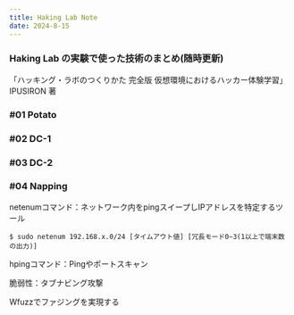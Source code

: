 ```yaml
---
title: Haking Lab Note
date: 2024-8-15
---
```

### Haking Lab の実験で使った技術のまとめ(随時更新)
「ハッキング・ラボのつくりかた 完全版 仮想環境におけるハッカー体験学習」 IPUSIRON 著

### #01 Potato

### #02 DC-1

### #03 DC-2

### #04 Napping
netenumコマンド：ネットワーク内をpingスイープしIPアドレスを特定するツール  
~~~
$ sudo netenum 192.168.x.0/24 [タイムアウト値] [冗長モード0~3(1以上で端末数の出力)]
~~~  
  
hpingコマンド：Pingやポートスキャン  
  
脆弱性：タブナビング攻撃

Wfuzzでファジングを実現する  




